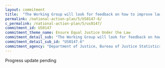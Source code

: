 ```yaml
---
layout: commitment
title:  "The Working Group will look for feedback on how to improve law enforcement agency data collection, use, and transparency to inform policies, protocols, and procedures that will result in more equitable, effective, and accountable policing outcomes."
permalink: /national-action-plan/5/US0147-6/
c_permalink: /national-action-plan/5/us0147/
commitment_id: US0147
commitment_theme_name: Ensure Equal Justice Under the Law
commitment_detail_sub: "The Working Group will look for feedback on how to improve law enforcement agency data collection, use, and transparency to inform policies, protocols, and procedures that will result in more equitable, effective, and accountable policing outcomes."
commitment_detail_sub_id: "US0147.6"
commitment_agency: "Department of Justice, Bureau of Justice Statistics"
---
```


Progress update pending
